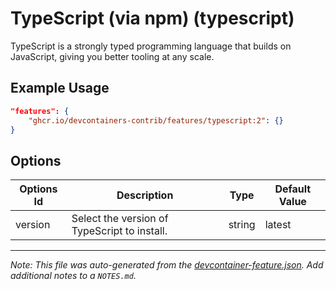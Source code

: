 
# TypeScript (via npm) (typescript)

TypeScript is a strongly typed programming language that builds on JavaScript, giving you better tooling at any scale.

## Example Usage

```json
"features": {
    "ghcr.io/devcontainers-contrib/features/typescript:2": {}
}
```

## Options

| Options Id | Description | Type | Default Value |
|-----|-----|-----|-----|
| version | Select the version of TypeScript to install. | string | latest |



---

_Note: This file was auto-generated from the [devcontainer-feature.json](https://github.com/devcontainers-contrib/features/blob/main/src/typescript/devcontainer-feature.json).  Add additional notes to a `NOTES.md`._
